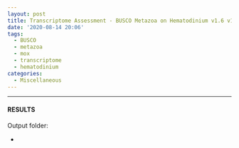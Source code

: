 ```yaml
---
layout: post
title: Transcriptome Assessment - BUSCO Metazoa on Hematodinium v1.6 v1.7 v2.1 and v3.1 on Mox
date: '2020-08-14 20:06'
tags: 
  - BUSCO
  - metazoa
  - mox
  - transcriptome
  - hematodinium
categories: 
  - Miscellaneous
---
```




---

#### RESULTS

Output folder:

- []()


